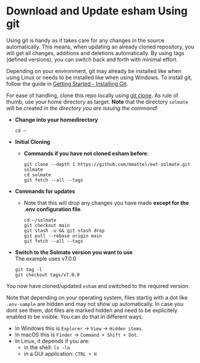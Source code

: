 # Download and Update esham Using git

Using git is handy as it takes care for any changes in the source automatically.
This means, when updating an already cloned repository, you will get all changes, additions and
deletions automatically. By using tags (defined versions), you can switch back and forth with
minimal effort.

Depending on your environment, git may already be installed like when using Linux or needs to be installed
like when using Windows. To install git, follow the guide in
[Getting Started - Installing Git](https://git-scm.com/book/en/v2/Getting-Started-Installing-Git).

For ease of handling, clone this repo locally using [git clone](https://github.com/git-guides/git-clone).
As rule of thumb, use your home directory as target. **Note** that the directory `solmate` will be created
*in the directory you are issuing the command*!

* **Change into your homedirectory**
  ```
  cd ~
  ```
* **Initial Cloning**

  * **Commands if you have not cloned esham before**:  
    ```
    git clone --depth 1 https://github.com/mmattel/eet-solmate.git solmate
    cd solmate
    git fetch --all --tags
    ```
* **Commands for updates**
  * Note that this will drop any changes you have made
    **except for the .env configuration file**.  
    ```
    cd ~/solmate
    git checkout main
    git stash -u && git stash drop
    git pull --rebase origin main
    git fetch --all --tags
    ```
* **Switch to the Solmate version you want to use**\
  The example uses v7.0.0
  ```
  git tag -l
  git checkout tags/v7.0.0
  ```

You now have cloned/updated `esham` and switched to the required version.

Note that depending on your operating system, files startig with a dot like `.env-sample` are hidden
and may not show up automatically. In case you dont see them, dot files are marked hidden and need to
be explicitely enabled to be visible. You can do that in different ways.

* In Windows this is `Explorer` → `View` → `Hidden items`.
* In macOS this is `Finder` → `Command + Shift + Dot`.
* In Linux, it depends if you are:
  * in the shell: `ls -la`
  * in a GUI application: `CTRL + H`
